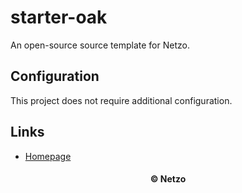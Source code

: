 # starter-oak

An open-source source template for Netzo.

## Configuration

This project does not require additional configuration.

## Links

- [Homepage](https://app.netzo.io/templates/starter-oak)

<div align="center">
  <h4>© Netzo</h4>
</div>
